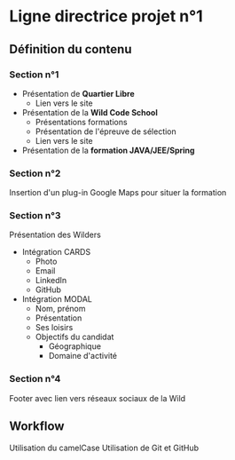 # Ligne directrice projet n°1

## Définition du contenu
### Section n°1
* Présentation de **Quartier Libre**
	* Lien vers le site
* Présentation de la **Wild Code School**
	* Présentations formations
	* Présentation de l'épreuve de sélection
	* Lien vers le site
* Présentation de la **formation JAVA/JEE/Spring**
### Section n°2
Insertion d'un plug-in Google Maps pour situer la formation
### Section n°3
Présentation des Wilders
*	Intégration CARDS
	*	Photo
	*	Email
	*	LinkedIn
	*	GitHub
* Intégration MODAL
	* Nom, prénom
	* Présentation
	* Ses loisirs
	* Objectifs du candidat
		* Géographique
		* Domaine d'activité 
### Section n°4
Footer avec lien vers réseaux sociaux de la Wild

## Workflow
Utilisation du camelCase
Utilisation de Git et GitHub
